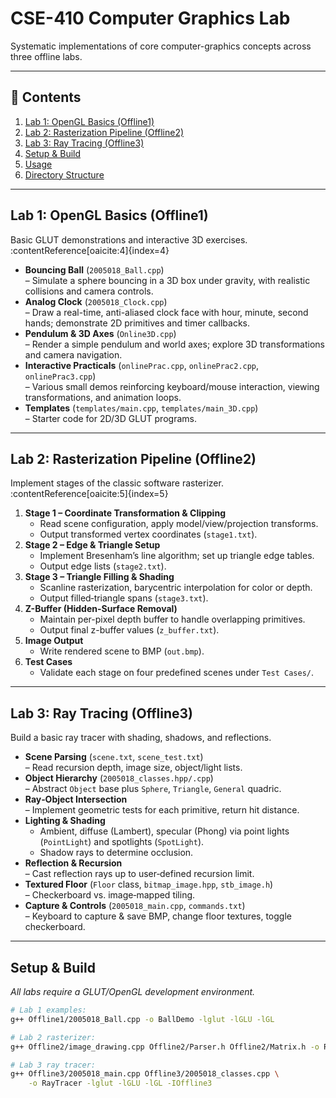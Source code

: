 # CSE-410 Computer Graphics Lab

Systematic implementations of core computer-graphics concepts across three offline labs.

---

## 🧭 Contents

1. [Lab 1: OpenGL Basics (Offline1)](#lab-1-opengl-basics-offline1)  
2. [Lab 2: Rasterization Pipeline (Offline2)](#lab-2-rasterization-pipeline-offline2)  
3. [Lab 3: Ray Tracing (Offline3)](#lab-3-ray-tracing-offline3)  
4. [Setup & Build](#setup--build)  
5. [Usage](#usage)  
6. [Directory Structure](#directory-structure)  

---

## Lab 1: OpenGL Basics (Offline1)

Basic GLUT demonstrations and interactive 3D exercises. :contentReference[oaicite:4]{index=4}

- **Bouncing Ball** (`2005018_Ball.cpp`)  
  – Simulate a sphere bouncing in a 3D box under gravity, with realistic collisions and camera controls.  
- **Analog Clock** (`2005018_Clock.cpp`)  
  – Draw a real-time, anti-aliased clock face with hour, minute, second hands; demonstrate 2D primitives and timer callbacks.  
- **Pendulum & 3D Axes** (`Online3D.cpp`)  
  – Render a simple pendulum and world axes; explore 3D transformations and camera navigation.  
- **Interactive Practicals** (`onlinePrac.cpp`, `onlinePrac2.cpp`, `onlinePrac3.cpp`)  
  – Various small demos reinforcing keyboard/mouse interaction, viewing transformations, and animation loops.  
- **Templates** (`templates/main.cpp`, `templates/main_3D.cpp`)  
  – Starter code for 2D/3D GLUT programs.  

---

## Lab 2: Rasterization Pipeline (Offline2)

Implement stages of the classic software rasterizer. :contentReference[oaicite:5]{index=5}

1. **Stage 1 – Coordinate Transformation & Clipping**  
   - Read scene configuration, apply model/view/projection transforms.  
   - Output transformed vertex coordinates (`stage1.txt`).  
2. **Stage 2 – Edge & Triangle Setup**  
   - Implement Bresenham’s line algorithm; set up triangle edge tables.  
   - Output edge lists (`stage2.txt`).  
3. **Stage 3 – Triangle Filling & Shading**  
   - Scanline rasterization, barycentric interpolation for color or depth.  
   - Output filled‐triangle spans (`stage3.txt`).  
4. **Z-Buffer (Hidden-Surface Removal)**  
   - Maintain per-pixel depth buffer to handle overlapping primitives.  
   - Output final z-buffer values (`z_buffer.txt`).  
5. **Image Output**  
   - Write rendered scene to BMP (`out.bmp`).  
6. **Test Cases**  
   - Validate each stage on four predefined scenes under `Test Cases/`.  

---

## Lab 3: Ray Tracing (Offline3)

Build a basic ray tracer with shading, shadows, and reflections.

- **Scene Parsing** (`scene.txt`, `scene_test.txt`)  
  – Read recursion depth, image size, object/light lists.  
- **Object Hierarchy** (`2005018_classes.hpp/.cpp`)  
  – Abstract `Object` base plus `Sphere`, `Triangle`, `General` quadric.  
- **Ray‐Object Intersection**  
  – Implement geometric tests for each primitive, return hit distance.  
- **Lighting & Shading**  
  - Ambient, diffuse (Lambert), specular (Phong) via point lights (`PointLight`) and spotlights (`SpotLight`).  
  - Shadow rays to determine occlusion.  
- **Reflection & Recursion**  
  – Cast reflection rays up to user‐defined recursion limit.  
- **Textured Floor** (`Floor` class, `bitmap_image.hpp`, `stb_image.h`)  
  – Checkerboard vs. image‐mapped tiling.  
- **Capture & Controls** (`2005018_main.cpp`, `commands.txt`)  
  – Keyboard to capture & save BMP, change floor textures, toggle checkerboard.  

---

## Setup & Build

_All labs require a GLUT/OpenGL development environment._

```bash
# Lab 1 examples:
g++ Offline1/2005018_Ball.cpp -o BallDemo -lglut -lGLU -lGL

# Lab 2 rasterizer:
g++ Offline2/image_drawing.cpp Offline2/Parser.h Offline2/Matrix.h -o Rasterizer

# Lab 3 ray tracer:
g++ Offline3/2005018_main.cpp Offline3/2005018_classes.cpp \
    -o RayTracer -lglut -lGLU -lGL -IOffline3
